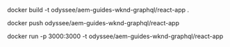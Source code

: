 

docker build -t odyssee/aem-guides-wknd-graphql/react-app .

docker push odyssee/aem-guides-wknd-graphql/react-app

docker run -p 3000:3000 -t odyssee/aem-guides-wknd-graphql/react-app
